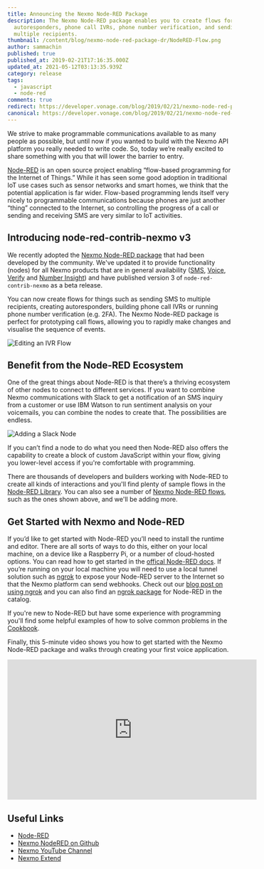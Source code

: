 ```yaml
---
title: Announcing the Nexmo Node-RED Package
description: The Nexmo Node-RED package enables you to create flows for
  autoresponders, phone call IVRs, phone number verification, and sending SMS to
  multiple recipients.
thumbnail: /content/blog/nexmo-node-red-package-dr/NodeRED-Flow.png
author: sammachin
published: true
published_at: 2019-02-21T17:16:35.000Z
updated_at: 2021-05-12T03:13:35.939Z
category: release
tags:
  - javascript
  - node-red
comments: true
redirect: https://developer.vonage.com/blog/2019/02/21/nexmo-node-red-package-dr
canonical: https://developer.vonage.com/blog/2019/02/21/nexmo-node-red-package-dr
---
```

We strive to make programmable communications available to as many people as possible, but until now if you wanted to build with the Nexmo API platform you really needed to write code. So, today we’re really excited to share something with you that will lower the barrier to entry.

[Node-RED](https://nodered.org) is an open source project enabling “flow-based programming for the Internet of Things.” While it has seen some good adoption in traditional IoT use cases such as sensor networks and smart homes, we think that the potential application is far wider. Flow-based programming lends itself very nicely to programmable communications because phones are just another “thing” connected to the Internet, so controlling the progress of a call or sending and receiving SMS are very similar to IoT activities.

## Introducing node-red-contrib-nexmo v3

We recently adopted the [Nexmo Node-RED package](https://flows.nodered.org/node/node-red-contrib-nexmo) that had been developed by the community. We've updated it to provide functionality (nodes) for all Nexmo products that are in general availability ([SMS](https://developer.nexmo.com/messaging/sms/overview), [Voice](https://developer.nexmo.com/voice/voice-api/overview), [Verify](https://developer.nexmo.com/verify/overview) and [Number Insight](https://developer.nexmo.com/number-insight/overview)) and have published version 3 of `node-red-contrib-nexmo` as a beta release.

You can now create flows for things such as sending SMS to multiple recipients, creating autoresponders, building phone call IVRs or running phone number verification (e.g. 2FA). The Nexmo Node-RED package is perfect for prototyping call flows, allowing you to rapidly make changes and visualise the sequence of events.

![Editing an IVR Flow](/content/blog/announcing-the-nexmo-node-red-package/edit_ivr.gif "Editing an IVR Flow")

## Benefit from the Node-RED Ecosystem

One of the great things about Node-RED is that there’s a thriving ecosystem of other nodes to connect to different services. If you want to combine Nexmo communications with Slack to get a notification of an SMS inquiry from a customer or use IBM Watson to run sentiment analysis on your voicemails, you can combine the nodes to create that. The possibilities are endless.

![Adding a Slack Node](/content/blog/announcing-the-nexmo-node-red-package/node-red-slack.gif "Trigger a Slack Message from an inbound SMS")

If you can’t find a node to do what you need then Node-RED also offers the capability to create a block of custom JavaScript within your flow, giving you lower-level access if you're comfortable with programming.

There are thousands of developers and builders working with Node-RED to create all kinds of interactions and you'll find plenty of sample flows in the [Node-RED Library](https://flows.nodered.org/?type=flow&num_pages=1). You can also see a number of [Nexmo Node-RED flows](https://flows.nodered.org/?term=nexmo&type=flow&num_pages=1), such as the ones shown above, and we'll be adding more.

## Get Started with Nexmo and Node-RED

If you’d like to get started with Node-RED you’ll need to install the runtime and editor. There are all sorts of ways to do this, either on your local machine, on a device like a Raspberry Pi, or a number of cloud-hosted options. You can read how to get started in the [offical Node-RED docs](https://nodered.org/#get-started). If you’re running on your local machine you will need to use a local tunnel solution such as [ngrok](https://ngrok.com/) to expose your Node-RED server to the Internet so that the Nexmo platform can send webhooks. Check out our [blog post on using ngrok](https://www.nexmo.com/blog/2017/07/04/local-development-nexmo-ngrok-tunnel-dr/) and you can also find an [ngrok package](https://flows.nodered.org/node/node-red-contrib-ngrok) for Node-RED in the catalog.

If you're new to Node-RED but have some experience with programming you'll find some helpful examples of how to solve common problems in the [Cookbook](https://cookbook.nodered.org/).

Finally, this 5-minute video shows you how to get started with the Nexmo Node-RED package and walks through creating your first voice application.

<center><iframe width="560" height="315" src="https://www.youtube.com/embed/cfdNm1xII2A" frameborder="0" allow="accelerometer; autoplay; encrypted-media; gyroscope; picture-in-picture" allowfullscreen></iframe></center>

## Useful Links

* [Node-RED](https://nodered.org)
* [Nexmo NodeRED on Github](https://github.com/nexmo/nexmo-nodered)
* [Nexmo YouTube Channel](https://www.youtube.com/channel/UCHQnbTiun_Wn7nDxkQavrYQ)
* [Nexmo Extend](https://developer.nexmo.com/extend)